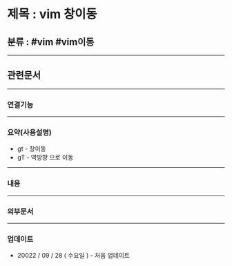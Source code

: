 # 제목 : vim 창이동

## 분류 : #vim #vim이동

---
## 관련문서

----
### 연결기능

----
### 요약(사용설명)
- gt - 창이동
- gT - 역방향 으로 이동

---
### 내용

----
### 외부문서

----
### 업데이트
- 20022 / 09 / 28 ( 수요일 ) - 처음 업데이트




